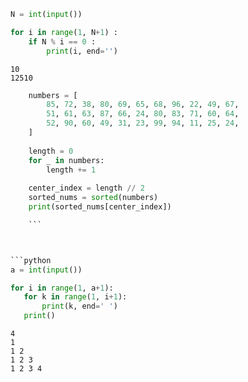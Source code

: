 ```python
N = int(input())

for i in range(1, N+1) :
    if N % i == 0 :
        print(i, end='')

```

    10
    12510


 ```python
     numbers = [
         85, 72, 38, 80, 69, 65, 68, 96, 22, 49, 67,
         51, 61, 63, 87, 66, 24, 80, 83, 71, 60, 64,
         52, 90, 60, 49, 31, 23, 99, 94, 11, 25, 24,
     ]
     
     length = 0
     for _ in numbers:
         length += 1
     
     center_index = length // 2
     sorted_nums = sorted(numbers)
     print(sorted_nums[center_index])

     ```
 


```python
a = int(input())

for i in range(1, a+1):
    for k in range(1, i+1):
        print(k, end=' ')
    print()
```

    4
    1 
    1 2 
    1 2 3 
    1 2 3 4 
    


```python

```
